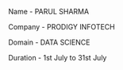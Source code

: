 Name - PARUL SHARMA

Company - PRODIGY INFOTECH

Domain - DATA SCIENCE

Duration - 1st July to 31st July

